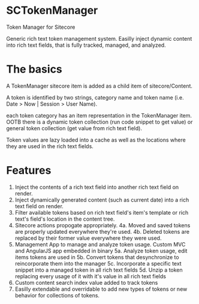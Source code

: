 # SCTokenManager
Token Manager for Sitecore


Generic rich text token management system.  Easilly inject dynamic content into rich text fields, that is fully tracked, managed, and analyzed.
# The basics
A TokenManager sitecore item is added as a child item of sitecore/Content.  

A token is identified by two strings, category name and token name (i.e. Date > Now | Session > User Name).  

each token category has an item representation in the TokenManager item. OOTB there is a dynamic token collection (run code snippet to get value) or general token collection (get value from rich text field).  

Token values are lazy loaded into a cache as well as the locations where they are used in the rich text fields.

# Features
1. Inject the contents of a rich text field into another rich text field on render.
2. Inject dynamically generated content (such as current date) into a rich text field on render.
3. Filter available tokens based on rich text field's item's template or rich text's field's location in the content tree.
4. Sitecore actions propogate appropriately.
  4a. Moved and saved tokens are properly updated everywhere they're used.
  4b. Deleted tokens are replaced by their former value everywhere they were used.
5. Management App to manage and analyze token usage.  Custom MVC and AngularJS app embedded in binary
  5a. Analyze token usage, edit items tokens are used in
  5b. Convert tokens that desynchronize to reincorporate them into the manager
  5c. Incorporate a specific text snippet into a managed token in all rich text fields
  5d. Unzip a token replacing every usage of it with it's value in all rich text fields
6. Custom content search index value added to track tokens
7. Easilly extendable and overridable to add new types of tokens or new behavior for collections of tokens.
